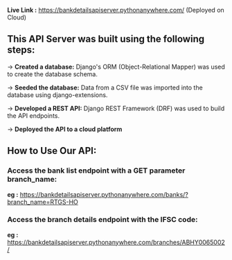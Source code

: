 **Live Link :** https://bankdetailsapiserver.pythonanywhere.com/  (Deployed on Cloud)


## This API Server was built using the following steps:

-> **Created a database:** Django's ORM (Object-Relational Mapper) was used to create the database schema.

-> **Seeded the database:** Data from a CSV file was imported into the database using django-extensions.

-> **Developed a REST API:** Django REST Framework (DRF) was used to build the API endpoints.

-> **Deployed the API to a cloud platform**

## How to Use Our API:

### Access the bank list endpoint with a GET parameter branch_name:
**eg :** https://bankdetailsapiserver.pythonanywhere.com/banks/?branch_name=RTGS-HO


### Access the branch details endpoint with the IFSC code:
**eg :** https://bankdetailsapiserver.pythonanywhere.com/branches/ABHY0065002/


